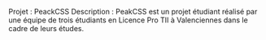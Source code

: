 Projet : PeackCSS
Description : PeakCSS est un projet étudiant réalisé par une équipe de trois étudiants en Licence Pro TII à Valenciennes dans le cadre de leurs études.
